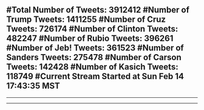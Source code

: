 #Total Number of Tweets: 3912412 
#Number of Trump Tweets: 1411255
#Number of Cruz Tweets: 726174
#Number of Clinton Tweets: 482247
#Number of Rubio Tweets: 396261
#Number of Jeb! Tweets: 361523
#Number of Sanders Tweets: 275478
#Number of Carson Tweets: 142428
#Number of Kasich Tweets: 118749
#Current Stream Started at Sun Feb 14 17:43:35 MST
---
---
---
